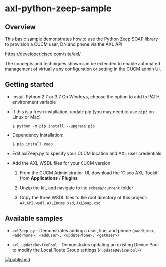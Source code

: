 # axl-python-zeep-sample

## Overview

This basic sample demonstrates how to use the Python Zeep SOAP library to provision a CUCM user, DN and phone via the AXL API

https://developer.cisco.com/site/axl/

The concepts and techniques shown can be extended to enable automated management of virtually any configuration or setting in the CUCM admin UI.

## Getting started

* Install Python 2.7 or 3.7
  On Windows, choose the option to add to PATH environment variable

* If this is a fresh installation, update pip (you may need to use `pip3` on Linux or Mac)

  ```
  $ python -m pip install --upgrade pip
  ```
  
* Dependency Installation:

  ```
  $ pip install zeep
  ```
  
* Edit axlZeep.py to specify your CUCM location and AXL user credentials

* Add the AXL WSDL files for your CUCM version

    1. From the CUCM Administration UI, download the 'Cisco AXL Tookit' from **Applications** / **Plugins**

    1. Unzip the kit, and navigate to the `schema/current` folder

    1. Copy the three WSDL files to the root directory of this project: `AXLAPI.wsdl`, `AXLEnums.xsd`, `AXLSoap.xsd`

## Available samples

* `axlZeep.py` - Demonstrates adding a user, line, and phone (`<addLine>, <addPhone>, <addUser>, <updatePhone>, <getUser>)`

* `axl_updateDevicePool` - Demonstrates updating an existing Device Pool to modify the Local Route Group settings (`<updateDevicePool>`)

[![published](https://static.production.devnetcloud.com/codeexchange/assets/images/devnet-published.svg)](https://developer.cisco.com/codeexchange/github/repo/CiscoDevNet/axl-python-zeep-sample)
